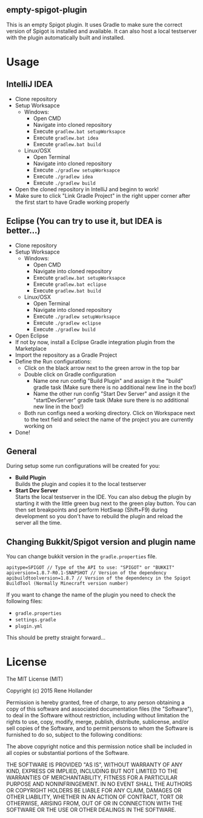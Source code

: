 empty-spigot-plugin
-------------------------------------------------
This is an empty Spigot plugin. It uses Gradle to make sure the correct version
of Spigot is installed and available. It can also host a local testserver with
the plugin automatically built and installed.

# Usage

## IntelliJ IDEA
- Clone repository
- Setup Worksapce
  - Windows:  
    - Open CMD
    - Navigate into cloned repository
    - Execute `gradlew.bat setupWorksapce`
    - Execute `gradlew.bat idea`
    - Execute `gradlew.bat build`
  - Linux/OSX
    - Open Terminal
    - Navigate into cloned repository
    - Execute `./gradlew setupWorksapce`
    - Execute `./gradlew idea`
    - Execute `./gradlew build`
- Open the cloned repository in IntelliJ and beginn to work!
- Make sure to click "Link Gradle Project" in the right upper corner after the first start to have Gradle working properly

## Eclipse (You can try to use it, but IDEA is better...)
- Clone repository
- Setup Worksapce
  - Windows:  
    - Open CMD
    - Navigate into cloned repository
    - Execute `gradlew.bat setupWorksapce`
    - Execute `gradlew.bat eclipse`
    - Execute `gradlew.bat build`
  - Linux/OSX
    - Open Terminal
    - Navigate into cloned repository
    - Execute `./gradlew setupWorksapce`
    - Execute `./gradlew eclipse`
    - Execute `./gradlew build`
- Open Eclipse
- If not by now, install a Eclipse Gradle integration plugin from the Marketplace
- Import the repository as a Gradle Project
- Define the Run configurations:
  - Click on the black arrow next to the green arrow in the top bar
  - Double click on Gradle configuration
    - Name one run config "Build Plugin" and assign it the "build" gradle task (Make sure there is no additional new line in the box!)
    - Name the other run config "Start Dev Server" and assign it the "startDevServer" gradle task (Make sure there is no additional new line in the box!)
  - Both run configs need a working directory. Click on Workspace next to the text field and select the name of the project you are currently working on
- Done!

## General
During setup some run configurations will be created for you:
- **Build Plugin**  
  Builds the plugin and copies it to the local testserver
- **Start Dev Server**  
  Starts the local testserver in the IDE. You can also debug the plugin by starting it with the little green bug next to the green play button. You can then set breakpoints and perform HotSwap (Shift+F9) during development so you don't have to rebuild the plugin and reload the server all the time.

## Changing Bukkit/Spigot version and plugin name
You can change bukkit version in the `gradle.properties` file.
```
apitype=SPIGOT // Type of the API to use: "SPIGOT" or "BUKKIT"
apiversion=1.8.7-R0.1-SNAPSHOT // Version of the dependency
apibuildtoolversion=1.8.7 // Version of the dependency in the Spigot BuildTool (Normally Minecraft version number)
```

If you want to change the name of the plugin you need to check the following files:
- `gradle.properties`
- `settings.gradle`
- `plugin.yml`

This should be pretty straight forward...

# License
The MIT License (MIT)

Copyright (c) 2015 Rene Hollander

Permission is hereby granted, free of charge, to any person obtaining a copy
of this software and associated documentation files (the "Software"), to deal
in the Software without restriction, including without limitation the rights
to use, copy, modify, merge, publish, distribute, sublicense, and/or sell
copies of the Software, and to permit persons to whom the Software is
furnished to do so, subject to the following conditions:

The above copyright notice and this permission notice shall be included in
all copies or substantial portions of the Software.

THE SOFTWARE IS PROVIDED "AS IS", WITHOUT WARRANTY OF ANY KIND, EXPRESS OR
IMPLIED, INCLUDING BUT NOT LIMITED TO THE WARRANTIES OF MERCHANTABILITY,
FITNESS FOR A PARTICULAR PURPOSE AND NONINFRINGEMENT. IN NO EVENT SHALL THE
AUTHORS OR COPYRIGHT HOLDERS BE LIABLE FOR ANY CLAIM, DAMAGES OR OTHER
LIABILITY, WHETHER IN AN ACTION OF CONTRACT, TORT OR OTHERWISE, ARISING FROM,
OUT OF OR IN CONNECTION WITH THE SOFTWARE OR THE USE OR OTHER DEALINGS IN
THE SOFTWARE.
